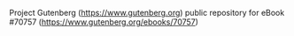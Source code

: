 Project Gutenberg (https://www.gutenberg.org) public repository for
eBook #70757 (https://www.gutenberg.org/ebooks/70757)
